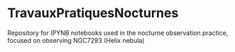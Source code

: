 # TravauxPratiquesNocturnes
Repository for IPYNB notebooks used in the nocturne observation practice, focused on observing NGC7293 (Helix nebula)
